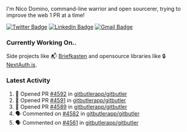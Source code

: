 
I'm Nico Domino, command-line warrior and open sourcerer, trying to improve the web 1 PR at a time!

[![Twitter Badge](https://img.shields.io/badge/-@ndom91-1ca0f1?style=flat-square&labelColor=1ca0f1&logo=twitter&logoColor=white&link=https://twitter.com/ndom91)](https://twitter.com/ndom91) [![Linkedin Badge](https://img.shields.io/badge/-ndom91-blue?style=flat-square&logo=Linkedin&logoColor=white&link=https://www.linkedin.com/in/ndom91/)](https://www.linkedin.com/in/ndom91/) [![Gmail Badge](https://img.shields.io/badge/-yo@ndo.dev-c14438?style=flat-square&logo=mail.ru&logoColor=white&link=mailto:yo@ndo.dev)](mailto:yo@ndo.dev)

### Currently Working On..

Side projects like 📬 [Briefkasten](https://briefkastenhq.com) and opensource libraries like 🔒 [NextAuth.js](https://github.com/nextauthjs/next-auth).

<!--START_SECTION_PROFILE_VIEWS:readme-info-->
<!--END_SECTION_PROFILE_VIEWS:readme-info-->

<!--START_SECTION_DAILY_COMMIT:readme-info-->
<!--END_SECTION_DAILY_COMMIT:readme-info-->

<!--START_SECTION_WEEKLY_COMMIT:readme-info-->
<!--END_SECTION_WEEKLY_COMMIT:readme-info-->

### Latest Activity

<!--START_SECTION:activity-->
1. 💪 Opened PR [#4592](https://github.com/gitbutlerapp/gitbutler/pull/4592) in [gitbutlerapp/gitbutler](https://github.com/gitbutlerapp/gitbutler)
2. 💪 Opened PR [#4591](https://github.com/gitbutlerapp/gitbutler/pull/4591) in [gitbutlerapp/gitbutler](https://github.com/gitbutlerapp/gitbutler)
3. 💪 Opened PR [#4589](https://github.com/gitbutlerapp/gitbutler/pull/4589) in [gitbutlerapp/gitbutler](https://github.com/gitbutlerapp/gitbutler)
4. 🗣 Commented on [#4582](https://github.com/gitbutlerapp/gitbutler/issues/4582#issuecomment-2265240733) in [gitbutlerapp/gitbutler](https://github.com/gitbutlerapp/gitbutler)
5. 🗣 Commented on [#4561](https://github.com/gitbutlerapp/gitbutler/pull/4561#issuecomment-2265237877) in [gitbutlerapp/gitbutler](https://github.com/gitbutlerapp/gitbutler)
<!--END_SECTION:activity-->
